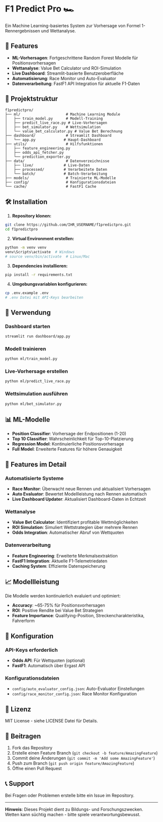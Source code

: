 # F1 Predict Pro 🏎️

Ein Machine Learning-basiertes System zur Vorhersage von Formel 1-Rennergebnissen und Wettanalyse.

## 🚀 Features

- **ML-Vorhersagen**: Fortgeschrittene Random Forest Modelle für Positionsvorhersagen
- **Wettanalyse**: Value Bet Calculator und ROI-Simulation
- **Live Dashboard**: Streamlit-basierte Benutzeroberfläche
- **Automatisierung**: Race Monitor und Auto-Evaluator
- **Datenverarbeitung**: FastF1 API Integration für aktuelle F1-Daten

## 📁 Projektstruktur

```
f1predictpro/
├── ml/                     # Machine Learning Module
│   ├── train_model.py      # Modell-Training
│   ├── predict_live_race.py # Live-Vorhersagen
│   ├── bet_simulator.py    # Wettsimulation
│   └── value_bet_calculator.py # Value Bet Berechnung
├── dashboard/              # Streamlit Dashboard
│   └── app.py             # Haupt-Dashboard
├── utils/                  # Hilfsfunktionen
│   ├── feature_engineering.py
│   ├── odds_api_fetcher.py
│   └── prediction_exporter.py
├── data/                   # Datenverzeichnisse
│   ├── live/              # Live-Daten
│   ├── processed/         # Verarbeitete Daten
│   └── batch/             # Batch-Verarbeitung
├── models/                 # Trainierte ML-Modelle
├── config/                 # Konfigurationsdateien
└── cache/                  # FastF1 Cache
```

## 🛠️ Installation

1. **Repository klonen:**
```bash
git clone https://github.com/IHR_USERNAME/f1predictpro.git
cd f1predictpro
```

2. **Virtual Environment erstellen:**
```bash
python -m venv venv
venv\Scripts\activate  # Windows
# source venv/bin/activate  # Linux/Mac
```

3. **Dependencies installieren:**
```bash
pip install -r requirements.txt
```

4. **Umgebungsvariablen konfigurieren:**
```bash
cp .env.example .env
# .env Datei mit API-Keys bearbeiten
```

## 🚀 Verwendung

### Dashboard starten
```bash
streamlit run dashboard/app.py
```

### Modell trainieren
```bash
python ml/train_model.py
```

### Live-Vorhersage erstellen
```bash
python ml/predict_live_race.py
```

### Wettsimulation ausführen
```bash
python ml/bet_simulator.py
```

## 📊 ML-Modelle

- **Position Classifier**: Vorhersage der Endpositionen (1-20)
- **Top 10 Classifier**: Wahrscheinlichkeit für Top-10-Platzierung
- **Regression Model**: Kontinuierliche Positionsvorhersage
- **Full Model**: Erweiterte Features für höhere Genauigkeit

## 🎯 Features im Detail

### Automatisierte Systeme
- **Race Monitor**: Überwacht neue Rennen und aktualisiert Vorhersagen
- **Auto Evaluator**: Bewertet Modellleistung nach Rennen automatisch
- **Live Dashboard Updater**: Aktualisiert Dashboard-Daten in Echtzeit

### Wettanalyse
- **Value Bet Calculator**: Identifiziert profitable Wettmöglichkeiten
- **ROI Simulation**: Simuliert Wettstrategien über mehrere Rennen
- **Odds Integration**: Automatischer Abruf von Wettquoten

### Datenverarbeitung
- **Feature Engineering**: Erweiterte Merkmalsextraktion
- **FastF1 Integration**: Aktuelle F1-Telemetriedaten
- **Caching System**: Effiziente Datenspeicherung

## 📈 Modellleistung

Die Modelle werden kontinuierlich evaluiert und optimiert:
- **Accuracy**: ~65-75% für Positionsvorhersagen
- **ROI**: Positive Rendite bei Value Bet Strategien
- **Feature Importance**: Qualifying-Position, Streckencharakteristika, Fahrerform

## 🔧 Konfiguration

### API-Keys erforderlich
- **Odds API**: Für Wettquoten (optional)
- **FastF1**: Automatisch über Ergast API

### Konfigurationsdateien
- `config/auto_evaluator_config.json`: Auto-Evaluator Einstellungen
- `config/race_monitor_config.json`: Race Monitor Konfiguration

## 📝 Lizenz

MIT License - siehe LICENSE Datei für Details.

## 🤝 Beitragen

1. Fork das Repository
2. Erstelle einen Feature Branch (`git checkout -b feature/AmazingFeature`)
3. Commit deine Änderungen (`git commit -m 'Add some AmazingFeature'`)
4. Push zum Branch (`git push origin feature/AmazingFeature`)
5. Öffne einen Pull Request

## 📞 Support

Bei Fragen oder Problemen erstelle bitte ein Issue im Repository.

---

**Hinweis**: Dieses Projekt dient zu Bildungs- und Forschungszwecken. Wetten kann süchtig machen - bitte spiele verantwortungsbewusst.